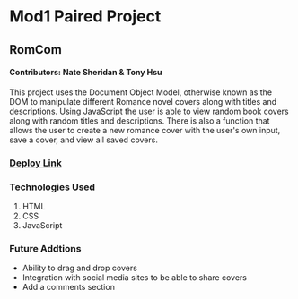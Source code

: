 # Mod1 Paired Project
## RomCom
#### Contributors: Nate Sheridan & Tony Hsu

This project uses the Document Object Model, otherwise known as the DOM to manipulate different Romance novel covers along with titles and descriptions.  Using JavaScript the user is able to view random book covers along with random titles and descriptions.  There is also a function that allows the user to create a new romance cover with the user's own input, save a cover, and view all saved covers.

### [Deploy Link](https://github.com/natesheridan/romcom)

### Technologies Used
1. HTML
2. CSS
3. JavaScript

### Future Addtions
- Ability to drag and drop covers
- Integration with social media sites to be able to share covers
- Add a comments section



